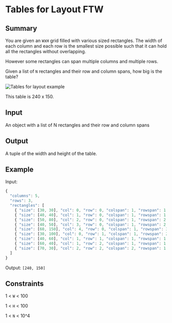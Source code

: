# Tables for Layout FTW

## Summary

You are given an `W`x`H` grid filled with various sized rectangles.
The width of each column and each row is the smallest size possible such that it can hold all the rectangles without overlapping.

However some rectangles can span multiple columns and multiple rows.

Given a list of `N` rectangles and their row and column spans, how big is the table?

![Tables for layout example](n-tables-for-layout-ftw.png)

This table is 240 x 150.

## Input

An object with a list of N rectangles and their row and column spans

## Output

A tuple of the width and height of the table.

## Example

Input:

```js
{
  "columns": 5,
  "rows": 3,
  "rectangles": [
    { "size": [30, 30], "col": 0, "row": 0, "colspan": 1, "rowspan": 1 },
    { "size": [40, 40], "col": 1, "row": 0, "colspan": 1, "rowspan": 1 },
    { "size": [50, 80], "col": 2, "row": 0, "colspan": 1, "rowspan": 2 },
    { "size": [40, 50], "col": 3, "row": 0, "colspan": 1, "rowspan": 2 },
    { "size": [60, 150], "col": 4, "row": 0, "colspan": 1, "rowspan": 3 },
    { "size": [30, 100], "col": 0, "row": 1, "colspan": 1, "rowspan": 2 },
    { "size": [40, 60], "col": 1, "row": 1, "colspan": 1, "rowspan": 1 },
    { "size": [60, 40], "col": 1, "row": 2, "colspan": 1, "rowspan": 1 },
    { "size": [70, 30], "col": 2, "row": 2, "colspan": 2, "rowspan": 1 },
  ]
}
```

Output: `[240, 150]`

## Constraints

1 < `W` < 100

1 < `H` < 100

1 < `N` < 10^4
